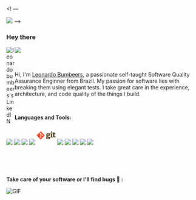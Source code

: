 <! –– <p><img src="https://media.giphy.com/media/SvGFA2WF9IP0WjmzvE/giphy.gif" width="100px"> ––>


### Hey there    

<a href="https://www.linkedin.com/in/leonardo-bumbeers-16262911b/">
  <img align="left" alt="leonardobumbeers's LinkedIN" width="22px" src="https://raw.githubusercontent.com/peterthehan/peterthehan/master/assets/linkedin.svg" />
</a>


![](https://visitor-badge.glitch.me/badge?page_id=leonardobumbeers.leonardobumbeers)

<br />

Hi, I'm [Leonardo Bumbeers](https://www.linkedin.com/in/leonardo-bumbeers-16262911b/), a passionate self-taught Software Quality Assurance Enginner from Brazil. My passion for software lies with breaking them using elegant tests. I take great care in the experience, architecture, and code quality of the things I build.


<br />

**Languages and Tools:**  

<code><img height="50" src="https://upload.wikimedia.org/wikipedia/en/thumb/3/30/Java_programming_language_logo.svg/300px-Java_programming_language_logo.svg.png"></code>
<code><img height="50" src="https://camo.githubusercontent.com/8d56e87edf99e89bfc457cd62462e0b7aae19e6b197b1df5c542d474d8d76f81/68747470733a2f2f646576656c6f7065722e6665646f726170726f6a6563742e6f72672f7374617469632f6c6f676f2f6373686172702e706e67"></code>
<code><img height="50" src="https://avatars.githubusercontent.com/u/210414?s=280&v=4"></code>
<code><img height="50" src="https://image.flaticon.com/icons/png/512/29/29165.png"></code>
<code><img height="50" src="https://raw.githubusercontent.com/github/explore/80688e429a7d4ef2fca1e82350fe8e3517d3494d/topics/git/git.png"></code>
<code><img height="50" src="https://steemitimages.com/p/HNWT6DgoBc14riaEeLCzGYopkqYBKxpGKqfNWfgr368M9WqLXbwNTCiedpxTyzVAUARNhX4LG72TVSp5TNsjELZiChzrFsD9oiadYZep51eXycpABzhEfiaehrv"></code>
<code><img height="50" src="https://camo.githubusercontent.com/7385af6b55cfc953b4184bc390ec0f1c7f7f57e571b9bf324b9c62ce28185d81/687474703a2f2f692e696d6775722e636f6d2f397233784f46382e706e67"></code>
<code><img height="50" src="https://avatars.githubusercontent.com/u/320565?s=180&v=4"></code>
<code><img height="50" src="https://user-images.githubusercontent.com/2676579/34940598-17cc20f0-f9be-11e7-8c6d-f0190d502d64.png"></code>
<code><img height="50" src="https://camo.githubusercontent.com/0a16218f80a1832b5244500de2367b6985e2077efc4cd1f0c71dc38a4a348740/68747470733a2f2f6a656e6b696e732e696f2f696d616765732f6c6f676f732f6a656e6b696e732f6a656e6b696e732e706e67"></code>


<br />
<br />
<br />

**Take care of your software or I'll find bugs 🐞 :**  

<p align="left"> <img src="https://media.giphy.com/media/26vUEEA0eLwZykG40/giphy.gif" alt="GIF" />




